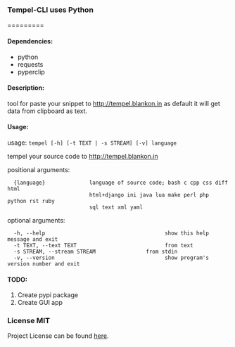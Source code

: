### Tempel-CLI uses Python
=========
#### Dependencies:
* python
* requests  
* pyperclip  
  
#### Description:  
tool for paste your snippet to http://tempel.blankon.in as default it will get data from clipboard as text.  

#### Usage:

usage: `tempel [-h] [-t TEXT | -s STREAM] [-v] language`

tempel your source code to http://tempel.blankon.in

positional arguments:  
```
  {language}              language of source code; bash c cpp css diff html
                          html+django ini java lua make perl php python rst ruby
                          sql text xml yaml  
```

optional arguments:  
```
  -h, --help            				          show this help message and exit  
  -t TEXT, --text TEXT  				          from text  
  -s STREAM, --stream STREAM                from stdin  
  -v, --version         				          show program's version number and exit  
```

#### TODO:  
1. Create pypi package  
2. Create GUI app  

### License MIT
Project License can be found [here](LICENSE.md).
